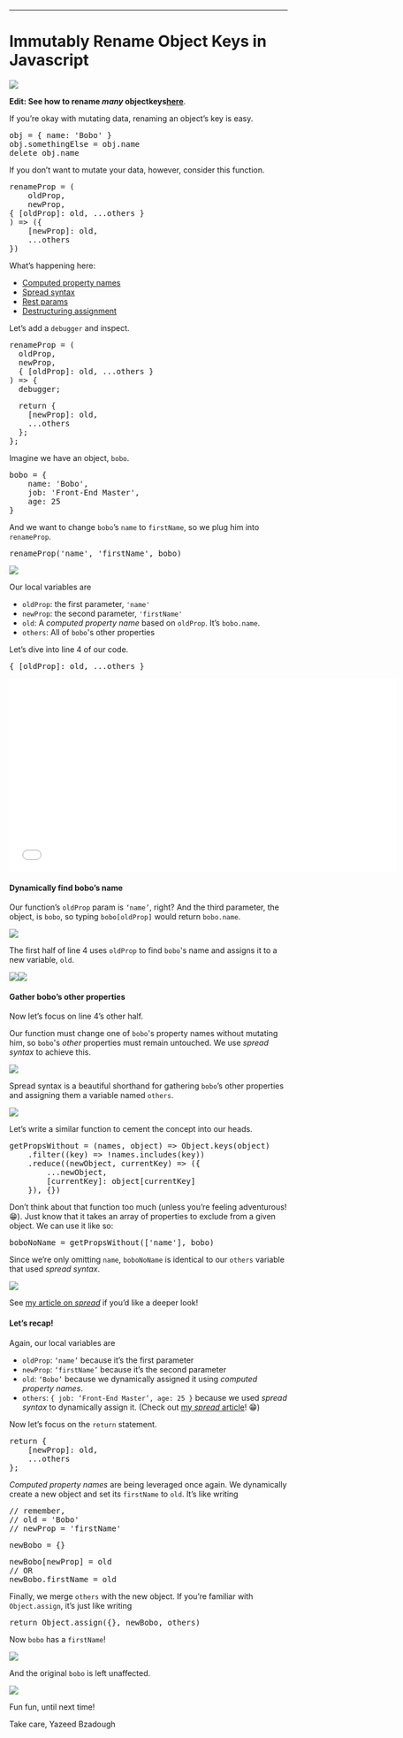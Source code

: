 * * *

# Immutably Rename Object Keys in Javascript

![](https://cdn-images-1.medium.com/max/1600/1*LEDiErvPVtrnmf7lbwS2Cw.jpeg)

**Edit: See how to rename _many_ objectkeys**[**here**](https://medium.com/front-end-hacking/30-seconds-of-code-rename-many-object-keys-in-javascript-268f279c7bfa?source=linkShare-93124e8e38fc-1525786737).

If you’re okay with mutating data, renaming an object’s key is easy.

<pre name="6122" id="6122" class="graf graf--pre graf-after--p">obj = { name: 'Bobo' }
obj.somethingElse = obj.name
delete obj.name</pre>

If you don’t want to mutate your data, however, consider this function.

<pre name="739c" id="739c" class="graf graf--pre graf-after--p">renameProp = (
    oldProp,
    newProp,
{ [oldProp]: old, ...others }
) => ({
    [newProp]: old,
    ...others
})</pre>

What’s happening here:

*   [Computed property names](https://developer.mozilla.org/en-US/docs/Web/JavaScript/Reference/Operators/Object_initializer)
*   [Spread syntax](https://medium.com/@yazeedb/how-do-object-assign-and-spread-actually-work-169b53275cb)
*   [Rest params](https://medium.com/@yazeedb/how-do-javascript-rest-parameters-actually-work-227726e16cc8)
*   [Destructuring assignment](https://developer.mozilla.org/en-US/docs/Web/JavaScript/Reference/Operators/Destructuring_assignment)

Let’s add a `debugger` and inspect.

<pre name="64a3" id="64a3" class="graf graf--pre graf-after--p">renameProp = (
  oldProp,
  newProp,
  { [oldProp]: old, ...others }
) => {
  debugger;</pre>

<pre name="7034" id="7034" class="graf graf--pre graf-after--pre">  return {
    [newProp]: old,
    ...others
  };
};</pre>

Imagine we have an object, `bobo`.

<pre name="cd0e" id="cd0e" class="graf graf--pre graf-after--p">bobo = {
    name: 'Bobo',
    job: 'Front-End Master',
    age: 25
}</pre>

And we want to change `bobo`’s `name` to `firstName`, so we plug him into `renameProp`.

<pre name="f319" id="f319" class="graf graf--pre graf-after--p">renameProp('name', 'firstName', bobo)</pre>

![](https://cdn-images-1.medium.com/max/1600/1*K6i63VJ-KdBZFPsiosfJbg.png)

Our local variables are

*   `oldProp`: the first parameter, `'name'`
*   `newProp`: the second parameter, `'firstName'`
*   `old`: A _computed property name_ based on `oldProp`. It’s `bobo.name`.
*   `others`: All of `bobo`'s other properties

Let’s dive into line 4 of our code.

<pre name="d2d3" id="d2d3" class="graf graf--pre graf-after--p">{ [oldProp]: old, ...others }</pre>

<iframe data-width="800" data-height="400" width="700" height="350" src="/media/18214d8333adbb5668f31791a3202b60?postId=5f6353c7b6dd" data-media-id="18214d8333adbb5668f31791a3202b60" data-thumbnail="https://i.embed.ly/1/image?url=https%3A%2F%2Fucarecdn.com%2F48210494-aaf4-4ea8-96ac-afa3aa561cc2%2F&amp;key=a19fcc184b9711e1b4764040d3dc5c07" allowfullscreen="" frameborder="0"></iframe>

#### Dynamically find bobo’s name

Our function’s `oldProp` param is `‘name’`, right? And the third parameter, the object, is `bobo`, so typing `bobo[oldProp]` would return `bobo.name`.

![](https://cdn-images-1.medium.com/max/1600/1*4Ynk0jcOHza841aAnlJLkw.png)

The first half of line 4 uses `oldProp` to find `bobo`'s name and assigns it to a new variable, `old`.

![](https://cdn-images-1.medium.com/max/1600/1*VNtodam92e7iP9e5Kp7Hog.png)![](https://cdn-images-1.medium.com/max/1600/1*IIe9-hGSTZDIOIKBzhRxFQ.png)

#### Gather bobo’s other properties

Now let’s focus on line 4’s other half.

Our function must change one of `bobo`'s property names without mutating him, so `bobo`'s _other_ properties must remain untouched. We use _spread syntax_ to achieve this.

![](https://cdn-images-1.medium.com/max/1600/1*pbNmnIywvCDtaRiRoacXvA.png)

Spread syntax is a beautiful shorthand for gathering `bobo`’s other properties and assigning them a variable named `others`.

![](https://cdn-images-1.medium.com/max/1600/1*irc7a-eisZa8Y2Sh_KOI8w.png)

Let’s write a similar function to cement the concept into our heads.

<pre name="37b8" id="37b8" class="graf graf--pre graf-after--p">getPropsWithout = (names, object) => Object.keys(object)
    .filter((key) => !names.includes(key))
    .reduce((newObject, currentKey) => ({
        ...newObject,
        [currentKey]: object[currentKey]
    }), {})</pre>

Don’t think about that function too much (unless you’re feeling adventurous! 😁). Just know that it takes an array of properties to exclude from a given object. We can use it like so:

<pre name="fe91" id="fe91" class="graf graf--pre graf-after--p">boboNoName = getPropsWithout(['name'], bobo)</pre>

Since we’re only omitting `name`, `boboNoName` is identical to our `others` variable that used _spread syntax_.

![](https://cdn-images-1.medium.com/max/1600/1*1JxTLQFIu5qCG7swWtfy5g.png)

See [my article on _spread_](https://medium.com/@yazeedb/how-do-object-assign-and-spread-actually-work-169b53275cb) if you’d like a deeper look!

#### Let’s recap!

Again, our local variables are

*   `oldProp`: `‘name’` because it’s the first parameter
*   `newProp`: `‘firstName’` because it’s the second parameter
*   `old`: `‘Bobo’` because we dynamically assigned it using _computed property names_.
*   `others`: `{ job: ‘Front-End Master’, age: 25 }` because we used _spread syntax_ to dynamically assign it. (Check out [my _spread_ article](https://medium.com/@yazeedb/how-do-object-assign-and-spread-actually-work-169b53275cb)! 😁)

Now let’s focus on the `return` statement.

<pre name="2b03" id="2b03" class="graf graf--pre graf-after--p">return {
    [newProp]: old,
    ...others
};</pre>

_Computed property names_ are being leveraged once again. We dynamically create a new object and set its `firstName` to `old`. It’s like writing

<pre name="2a19" id="2a19" class="graf graf--pre graf-after--p">// remember,
// old = 'Bobo'
// newProp = 'firstName'</pre>

<pre name="e8cb" id="e8cb" class="graf graf--pre graf-after--pre">newBobo = {}</pre>

<pre name="c478" id="c478" class="graf graf--pre graf-after--pre">newBobo[newProp] = old
// OR
newBobo.firstName = old</pre>

Finally, we merge `others` with the new object. If you’re familiar with `Object.assign`, it’s just like writing

<pre name="b3c1" id="b3c1" class="graf graf--pre graf-after--p">return Object.assign({}, newBobo, others)</pre>

Now `bobo` has a `firstName`!

![](https://cdn-images-1.medium.com/max/1600/1*Ftqqv5tRbcZvtxRH1b64TQ.png)

And the original `bobo` is left unaffected.

![](https://cdn-images-1.medium.com/max/1600/1*xSwlwzpGHBSO-AR9QnOnGg.png)

Fun fun, until next time!

Take care,
Yazeed Bzadough